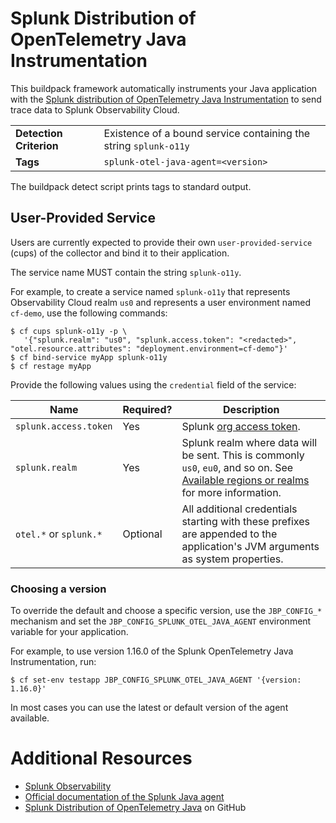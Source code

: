 # Splunk Distribution of OpenTelemetry Java Instrumentation

This buildpack framework automatically instruments your Java application
with the [Splunk distribution of OpenTelemetry Java Instrumentation](https://github.com/signalfx/splunk-otel-java)
to send trace data to Splunk Observability Cloud. 

<table>
  <tr>
    <td><strong>Detection Criterion</strong></td>
    <td>Existence of a bound service containing the string <code>splunk-o11y</code></td>
  </tr>
  <tr>
    <td><strong>Tags</strong></td>
    <td><code>splunk-otel-java-agent=&lt;version&gt;</code></td>
  </tr>
</table>

The buildpack detect script prints tags to standard output.

## User-Provided Service

Users are currently expected to provide their own `user-provided-service` (cups) of the collector
and bind it to their application.

The service name MUST contain the string `splunk-o11y`.

For example, to create a service named `splunk-o11y` that represents Observability Cloud 
realm `us0` and represents a user environment named `cf-demo`, use the following
commands:

```
$ cf cups splunk-o11y -p \
   '{"splunk.realm": "us0", "splunk.access.token": "<redacted>", "otel.resource.attributes": "deployment.environment=cf-demo"}'
$ cf bind-service myApp splunk-o11y
$ cf restage myApp
```

Provide the following values using the `credential` field of the service:

| Name                   | Required? | Description
|------------------------|-----------| -----------
| `splunk.access.token`  | Yes       | Splunk [org access token](https://docs.splunk.com/observability/admin/authentication-tokens/org-tokens.html).
| `splunk.realm`         | Yes       | Splunk realm where data will be sent. This is commonly `us0`, `eu0`, and so on. See [Available regions or realms](https://docs.splunk.com/observability/en/get-started/service-description.html#available-regions-or-realms) for more information.
| `otel.*` or `splunk.*` | Optional  | All additional credentials starting with these prefixes are appended to the application's JVM arguments as system properties.

### Choosing a version

To override the default and choose a specific version, use the `JBP_CONFIG_*` mechanism
and set the `JBP_CONFIG_SPLUNK_OTEL_JAVA_AGENT` environment variable for your application.

For example, to use version 1.16.0 of the Splunk OpenTelemetry Java Instrumentation, run:

```
$ cf set-env testapp JBP_CONFIG_SPLUNK_OTEL_JAVA_AGENT '{version: 1.16.0}'
```

In most cases you can use the latest or default version of the agent available.
 
# Additional Resources

* [Splunk Observability](https://www.splunk.com/en_us/products/observability.html)
* [Official documentation of the Splunk Java agent](https://docs.splunk.com/observability/en/gdi/get-data-in/application/java/get-started.html)
* [Splunk Distribution of OpenTelemetry Java](https://github.com/signalfx/splunk-otel-java) on GitHub
